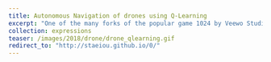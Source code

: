 ```yaml
---
title: Autonomous Navigation of drones using Q-Learning
excerpt: "One of the many forks of the popular game 1024 by Veewo Studio (which is conceptually similar to Threes by Asher Vollmer). Try to combine all the 0 tiles until they add up to 1."
collection: expressions
teaser: /images/2018/drone/drone_qlearning.gif
redirect_to: "http://staeiou.github.io/0/"
---
```



